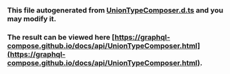 ### This file autogenerated from [UnionTypeComposer.d.ts](https://github.com/graphql-compose/graphql-compose/blob/master/src/UnionTypeComposer.d.ts) and you may modify it.

### The result can be viewed here [https://graphql-compose.github.io/docs/api/UnionTypeComposer.html](https://graphql-compose.github.io/docs/api/UnionTypeComposer.html).

